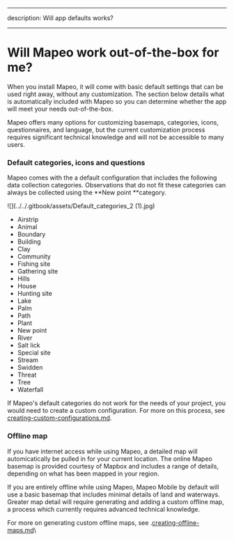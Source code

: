 - - -
description: Will app defaults works?
- - -

# Will Mapeo work out-of-the-box for me?

When you install Mapeo, it will come with basic default settings that can be used right away, without any customization. The section below details what is automatically included with Mapeo so you can determine whether the app will meet your needs out-of-the-box.

Mapeo offers many options for customizing basemaps, categories, icons, questionnaires, and language, but the current customization process requires significant technical knowledge and will not be accessible to many users.

### **Default categories, icons and questions**

Mapeo comes with the a default configuration that includes the following data collection categories. Observations that do not fit these categories can always be collected using the **New point **category.

![](../../.gitbook/assets/Default\_categories\_2 (1).jpg)

* Airstrip
* Animal
* Boundary
* Building
* Clay
* Community
* Fishing site
* Gathering site
* Hills
* House
* Hunting site
* Lake
* Palm
* Path
* Plant
* New point
* River
* Salt lick
* Special site
* Stream
* Swidden
* Threat
* Tree
* Waterfall

If Mapeo's default categories do not work for the needs of your project, you would need to create a custom configuration. For more on this process, see [creating-custom-configurations.md](creating-custom-configurations.md "mention").

### **Offline map**

If you have internet access while using Mapeo, a detailed map will automicatically be pulled in for your current location. The online Mapeo basemap is provided courtesy of Mapbox and includes a range of details, depending on what has been mapped in your region.

If you are entirely offline while using Mapeo, Mapeo Mobile by default will use a basic basemap that includes minimal details of land and waterways. Greater map detail will require generating and adding a custom offline map, a process which currently requires advanced technical knowledge.&#x20;

For more on generating custom offline maps, see .[creating-offline-maps.md](creating-offline-maps.md "mention")\
